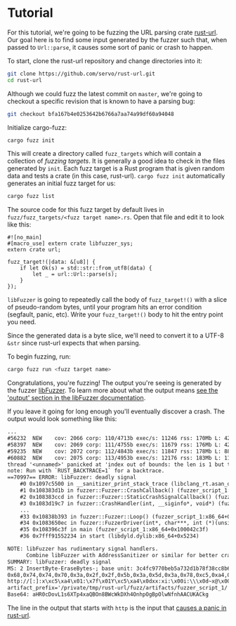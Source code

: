 # Tutorial

For this tutorial, we're going to be fuzzing the URL parsing crate [rust-url][]. Our goal here is to find some input generated by the fuzzer such that, when passed to `Url::parse`, it causes some sort of panic or crash to happen.

To start, clone the rust-url repository and change directories into it:

```sh
git clone https://github.com/servo/rust-url.git
cd rust-url
```

Although we could fuzz the latest commit on `master`, we're going to checkout a specific revision that is known to have a parsing bug:

```sh
git checkout bfa167b4e0253642b6766a7aa74a99df60a94048
```

Initialize cargo-fuzz:

```sh
cargo fuzz init
```

This will create a directory called `fuzz_targets` which will contain a collection of *fuzzing targets*. It is generally a good idea to check in the files generated by `init`. Each fuzz target is a Rust program that is given random data and tests a crate (in this case, rust-url). `cargo fuzz init` automatically generates an initial fuzz target for us:

```sh
cargo fuzz list
```

The source code for this fuzz target by default lives in `fuzz/fuzz_targets/<fuzz target name>.rs`. Open that file and edit it to look like this:

```rust,ignore
#![no_main]
#[macro_use] extern crate libfuzzer_sys;
extern crate url;

fuzz_target!(|data: &[u8]| {
    if let Ok(s) = std::str::from_utf8(data) {
        let _ = url::Url::parse(s);
    }
});
```

`libFuzzer` is going to repeatedly call the body of `fuzz_target!()` with a slice of pseudo-random bytes, until your program hits an error condition (segfault, panic, etc). Write your `fuzz_target!()` body to hit the entry point you need.

Since the generated data is a byte slice, we'll need to convert it to a UTF-8 `&str` since rust-url expects that when parsing.

To begin fuzzing, run:

```sh
cargo fuzz run <fuzz target name>
```

Congratulations, you're fuzzing! The output you're seeing is generated by the fuzzer [libFuzzer]. To learn more about what the output means [see the 'output' section in the libFuzzer documentation][libFuzzer output].

If you leave it going for long enough you'll eventually discover a crash. The output would look something like this:

```txt
...
#56232	NEW    cov: 2066 corp: 110/4713b exec/s: 11246 rss: 170Mb L: 42 MS: 1 EraseBytes-
#58397	NEW    cov: 2069 corp: 111/4755b exec/s: 11679 rss: 176Mb L: 42 MS: 1 EraseBytes-
#59235	NEW    cov: 2072 corp: 112/4843b exec/s: 11847 rss: 178Mb L: 88 MS: 4 InsertByte-ChangeBit-CopyPart-CopyPart-
#60882	NEW    cov: 2075 corp: 113/4953b exec/s: 12176 rss: 183Mb L: 110 MS: 1 InsertRepeatedBytes-
thread '<unnamed>' panicked at 'index out of bounds: the len is 1 but the index is 1', src/host.rs:105
note: Run with `RUST_BACKTRACE=1` for a backtrace.
==70997== ERROR: libFuzzer: deadly signal
    #0 0x1097c5500 in __sanitizer_print_stack_trace (libclang_rt.asan_osx_dynamic.dylib:x86_64+0x62500)
    #1 0x108383d1b in fuzzer::Fuzzer::CrashCallback() (fuzzer_script_1:x86_64+0x10002fd1b)
    #2 0x108383ccd in fuzzer::Fuzzer::StaticCrashSignalCallback() (fuzzer_script_1:x86_64+0x10002fccd)
    #3 0x1083d19c7 in fuzzer::CrashHandler(int, __siginfo*, void*) (fuzzer_script_1:x86_64+0x10007d9c7)
    ...
    #33 0x10838b393 in fuzzer::Fuzzer::Loop() (fuzzer_script_1:x86_64+0x100037393)
    #34 0x1083650ec in fuzzer::FuzzerDriver(int*, char***, int (*)(unsigned char const*, unsigned long)) (fuzzer_script_1:x86_64+0x1000110ec)
    #35 0x108396c3f in main (fuzzer_script_1:x86_64+0x100042c3f)
    #36 0x7fff91552234 in start (libdyld.dylib:x86_64+0x5234)

NOTE: libFuzzer has rudimentary signal handlers.
      Combine libFuzzer with AddressSanitizer or similar for better crash reports.
SUMMARY: libFuzzer: deadly signal
MS: 2 InsertByte-EraseBytes-; base unit: 3c4fc9770beb5a732d1b78f38cc8b62b20cb997c
0x68,0x74,0x74,0x70,0x3a,0x2f,0x2f,0x5b,0x3a,0x5d,0x3a,0x78,0xc5,0xa4,0x1,0x3a,0x7f,0x1,0x59,0xc5,0xa4,0xd,0x78,0x78,0x3a,0x78,0x69,0x3a,0x0,0x69,0x3a,0x5c,0xd,0x7e,0x78,0x40,0x0,0x25,0xa,0x0,0x29,0x20,
http://[:]:x\xc5\xa4\x01:\x7f\x01Y\xc5\xa4\x0dxx:xi:\x00i:\\\x0d~x@\x00%\x0a\x00)
artifact_prefix='/private/tmp/rust-url/fuzz/artifacts/fuzzer_script_1/'; Test unit written to /home/user/rust-url/fuzz/artifacts/fuzzer_script_1/crash-e9b1b5183e46a288c25a2a073262cdf35408f697
Base64: aHR0cDovL1s6XTp4xaQBOn8BWcWkDXh4OnhpOgBpOlwNfnhAACUKACkg
```

The line in the output that starts with `http` is the input that [causes a panic in rust-url][rust-url crash].

[rust-url]: https://github.com/servo/rust-url
[libFuzzer]: http://llvm.org/docs/LibFuzzer.html
[libFuzzer output]: http://llvm.org/docs/LibFuzzer.html#output
[rust-url crash]: https://github.com/servo/rust-url/pull/108
